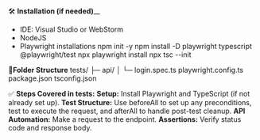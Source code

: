 🛠️ **Installation (if needed)**__
- IDE: Visual Studio or WebStorm
- NodeJS
- Playwright installations
   npm init -y
   npm install -D playwright typescript @playwright/test
   npx playwright install
   npx tsc --init


📂**Folder Structure**
tests/
├─ api/
│  └─ login.spec.ts
playwright.config.ts
package.json
tsconfig.json

✅ **Steps Covered in tests:**
**Setup:** Install Playwright and TypeScript (if not already set up).
**Test Structure:** Use beforeAll to set up any preconditions, test to execute the request, and afterAll to handle post-test cleanup.
**API Automation:** Make a request to the endpoint.
**Assertions:** Verify status code and response body.
